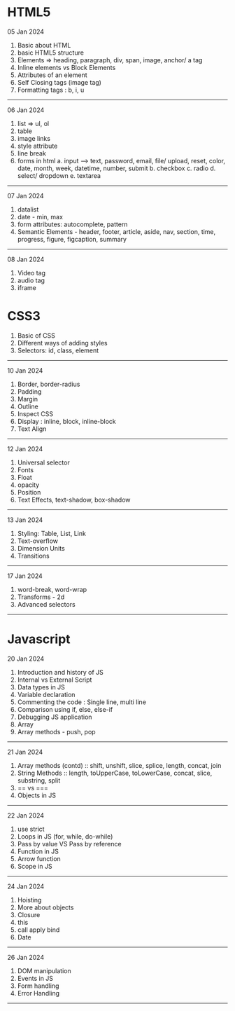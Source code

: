 # HTML5

05 Jan 2024

1. Basic about HTML
2. basic HTML5 structure
3. Elements => heading, paragraph, div, span, image, anchor/ a tag
4. Inline elements vs Block Elements
5. Attributes of an element
6. Self Closing tags (image tag)
7. Formatting tags : b, i, u

---

06 Jan 2024

1. list => ul, ol
2. table
3. image links
4. style attribute
5. line break
6. forms in html
   a. input --> text, password, email, file/ upload, reset, color, date, month, week, datetime, number, submit
   b. checkbox
   c. radio
   d. select/ dropdown
   e. textarea

---

07 Jan 2024

1. datalist
2. date - min, max
3. form attributes: autocomplete, pattern
4. Semantic Elements - header, footer, article, aside, nav, section, time, progress, figure, figcaption, summary

---

08 Jan 2024

1. Video tag
2. audio tag
3. iframe

# CSS3

1. Basic of CSS
2. Different ways of adding styles
3. Selectors: id, class, element

---

10 Jan 2024

1. Border, border-radius
2. Padding
3. Margin
4. Outline
5. Inspect CSS
6. Display : inline, block, inline-block
7. Text Align

---

12 Jan 2024

1. Universal selector
2. Fonts
3. Float
4. opacity
5. Position
6. Text Effects, text-shadow, box-shadow

---

13 Jan 2024

1. Styling: Table, List, Link
2. Text-overflow
3. Dimension Units
4. Transitions

---

17 Jan 2024

1. word-break, word-wrap
2. Transforms - 2d
3. Advanced selectors

---

# Javascript

20 Jan 2024

1. Introduction and history of JS
2. Internal vs External Script
3. Data types in JS
4. Variable declaration
5. Commenting the code : Single line, multi line
6. Comparison using if, else, else-if
7. Debugging JS application
8. Array
9. Array methods - push, pop

---

21 Jan 2024

1. Array methods (contd) :: shift, unshift, slice, splice, length, concat, join
2. String Methods :: length, toUpperCase, toLowerCase, concat, slice, substring, split
3. == vs ===
4. Objects in JS

---

22 Jan 2024

1. use strict
2. Loops in JS (for, while, do-while)
3. Pass by value VS Pass by reference
4. Function in JS
5. Arrow function
6. Scope in JS

---

24 Jan 2024

1. Hoisting
2. More about objects
3. Closure
4. this
5. call apply bind
6. Date

---

26 Jan 2024

1. DOM manipulation
2. Events in JS
3. Form handling
4. Error Handling

---
